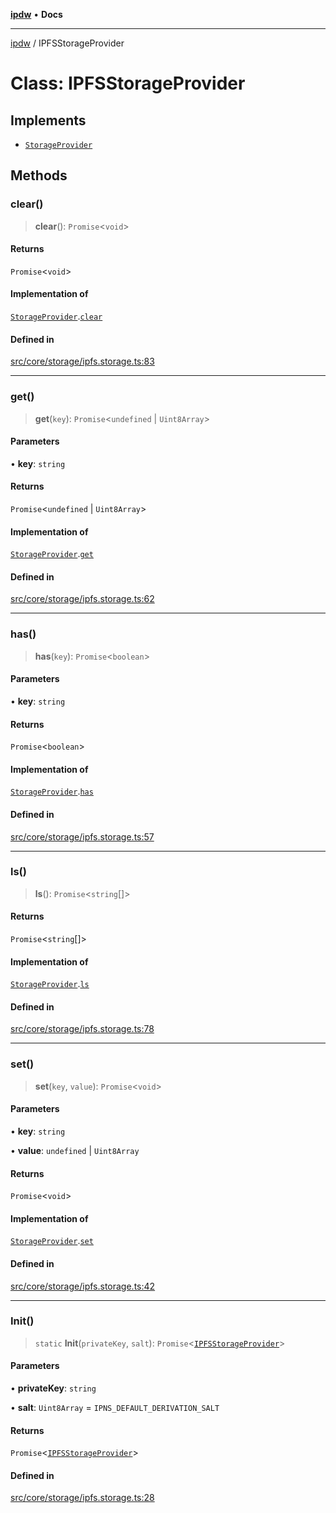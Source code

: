 [**ipdw**](../README.md) • **Docs**

***

[ipdw](../globals.md) / IPFSStorageProvider

# Class: IPFSStorageProvider

## Implements

- [`StorageProvider`](../interfaces/StorageProvider.md)

## Methods

### clear()

> **clear**(): `Promise`\<`void`\>

#### Returns

`Promise`\<`void`\>

#### Implementation of

[`StorageProvider`](../interfaces/StorageProvider.md).[`clear`](../interfaces/StorageProvider.md#clear)

#### Defined in

[src/core/storage/ipfs.storage.ts:83](https://github.com/humandataincome/ipdw/blob/cffd44f47ee394d38eaa57c50e77342565775d5e/src/core/storage/ipfs.storage.ts#L83)

***

### get()

> **get**(`key`): `Promise`\<`undefined` \| `Uint8Array`\>

#### Parameters

• **key**: `string`

#### Returns

`Promise`\<`undefined` \| `Uint8Array`\>

#### Implementation of

[`StorageProvider`](../interfaces/StorageProvider.md).[`get`](../interfaces/StorageProvider.md#get)

#### Defined in

[src/core/storage/ipfs.storage.ts:62](https://github.com/humandataincome/ipdw/blob/cffd44f47ee394d38eaa57c50e77342565775d5e/src/core/storage/ipfs.storage.ts#L62)

***

### has()

> **has**(`key`): `Promise`\<`boolean`\>

#### Parameters

• **key**: `string`

#### Returns

`Promise`\<`boolean`\>

#### Implementation of

[`StorageProvider`](../interfaces/StorageProvider.md).[`has`](../interfaces/StorageProvider.md#has)

#### Defined in

[src/core/storage/ipfs.storage.ts:57](https://github.com/humandataincome/ipdw/blob/cffd44f47ee394d38eaa57c50e77342565775d5e/src/core/storage/ipfs.storage.ts#L57)

***

### ls()

> **ls**(): `Promise`\<`string`[]\>

#### Returns

`Promise`\<`string`[]\>

#### Implementation of

[`StorageProvider`](../interfaces/StorageProvider.md).[`ls`](../interfaces/StorageProvider.md#ls)

#### Defined in

[src/core/storage/ipfs.storage.ts:78](https://github.com/humandataincome/ipdw/blob/cffd44f47ee394d38eaa57c50e77342565775d5e/src/core/storage/ipfs.storage.ts#L78)

***

### set()

> **set**(`key`, `value`): `Promise`\<`void`\>

#### Parameters

• **key**: `string`

• **value**: `undefined` \| `Uint8Array`

#### Returns

`Promise`\<`void`\>

#### Implementation of

[`StorageProvider`](../interfaces/StorageProvider.md).[`set`](../interfaces/StorageProvider.md#set)

#### Defined in

[src/core/storage/ipfs.storage.ts:42](https://github.com/humandataincome/ipdw/blob/cffd44f47ee394d38eaa57c50e77342565775d5e/src/core/storage/ipfs.storage.ts#L42)

***

### Init()

> `static` **Init**(`privateKey`, `salt`): `Promise`\<[`IPFSStorageProvider`](IPFSStorageProvider.md)\>

#### Parameters

• **privateKey**: `string`

• **salt**: `Uint8Array` = `IPNS_DEFAULT_DERIVATION_SALT`

#### Returns

`Promise`\<[`IPFSStorageProvider`](IPFSStorageProvider.md)\>

#### Defined in

[src/core/storage/ipfs.storage.ts:28](https://github.com/humandataincome/ipdw/blob/cffd44f47ee394d38eaa57c50e77342565775d5e/src/core/storage/ipfs.storage.ts#L28)
